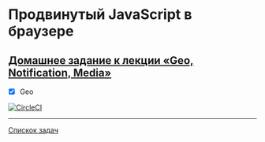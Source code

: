 # Продвинутый JavaScript в браузере

## [Домашнее задание к лекции «Geo, Notification, Media»](https://github.com/netology-code/ahj-homeworks/tree/simplification/media)

- [x] Geo

[![CircleCI](https://circleci.com/gh/TomSG03/ahj-media-geoposition/tree/main.svg?style=svg)](https://circleci.com/gh/TomSG03/ahj-media-geoposition/tree/main)

---
[Спискок задач](https://github.com/TomSG03/ahs-homeworks-list)
